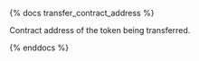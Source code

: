 {% docs transfer_contract_address %}

Contract address of the token being transferred.

{% enddocs %}